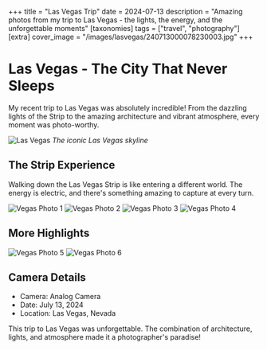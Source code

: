 +++
title = "Las Vegas Trip"
date = 2024-07-13
description = "Amazing photos from my trip to Las Vegas - the lights, the energy, and the unforgettable moments"
[taxonomies]
tags = ["travel", "photography"]
[extra]
cover_image = "/images/lasvegas/240713000078230003.jpg"
+++

# Las Vegas - The City That Never Sleeps

My recent trip to Las Vegas was absolutely incredible! From the dazzling lights of the Strip to the amazing architecture and vibrant atmosphere, every moment was photo-worthy.

![Las Vegas](/images/lasvegas/240713000078230003.jpg)
*The iconic Las Vegas skyline*

## The Strip Experience

Walking down the Las Vegas Strip is like entering a different world. The energy is electric, and there's something amazing to capture at every turn.

<div class="photo-grid">

![Vegas Photo 1](/images/lasvegas/240713000078230004.jpg)
![Vegas Photo 2](/images/lasvegas/240713000078230005.jpg)
![Vegas Photo 3](/images/lasvegas/240713000078230006.jpg)
![Vegas Photo 4](/images/lasvegas/240713000078230007.jpg)

</div>

## More Highlights

<div class="photo-grid">

![Vegas Photo 5](/images/lasvegas/240713000078230008.jpg)
![Vegas Photo 6](/images/lasvegas/240713000078230009.jpg)

</div>

## Camera Details

- Camera: Analog Camera
- Date: July 13, 2024
- Location: Las Vegas, Nevada

This trip to Las Vegas was unforgettable. The combination of architecture, lights, and atmosphere made it a photographer's paradise!
